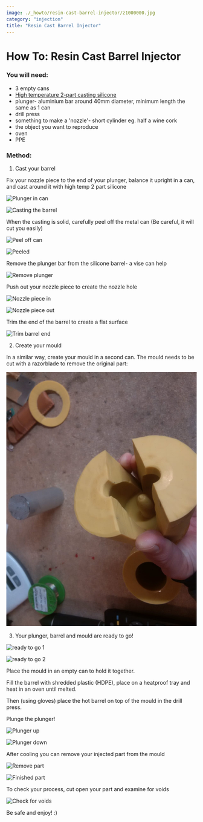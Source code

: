 ```yaml
---
image: ./_howto/resin-cast-barrel-injector/z1000000.jpg
category: "injection"
title: "Resin Cast Barrel Injector"
---
```



# How To: Resin Cast Barrel Injector

### You will need:

- 3 empty cans
- [High temperature 2-part casting silicone](./s-l1600.jpg)
- plunger- aluminium bar around 40mm diameter, minimum length the same as 1 can
- drill press
- something to make a 'nozzle'- short cylinder eg. half a wine cork
- the object you want to reproduce
- oven
- PPE


### Method:

1. Cast your barrel

Fix your nozzle piece to the end of your plunger, balance it upright in a can, and cast around it with high temp 2 part silicone

![Plunger in can](./IMG-20200420-WA0021.jpg)

![Casting the barrel](./IMG-20200420-WA0022.jpg)

When the casting is solid, carefully peel off the metal can (Be careful, it will cut you easily)

![Peel off can](./IMG-20200420-WA0020.jpg)

![Peeled](./IMG-20200420-WA0019.jpg)

Remove the plunger bar from the silicone barrel- a vise can help

![Remove plunger](./IMG-20200420-WA0017.jpg)

Push out your nozzle piece to create the nozzle hole

![Nozzle piece in](./IMG-20200420-WA0018.jpg)

![Nozzle piece out](./IMG-20200420-WA0015.jpg)

Trim the end of the barrel to create a flat surface

![Trim barrel end](./IMG-20200420-WA0014.jpg)

2. Create your mould

In a similar way, create your mould in a second can. The mould needs to be cut with a razorblade to remove the original part:

![mould cut](./z1000000.jpg)

3. Your plunger, barrel and mould are ready to go!

![ready to go 1](./IMG-20200420-WA0013.jpg)

![ready to go 2](./IMG-20200420-WA0012.jpg)

Place the mould in an empty can to hold it together.

Fill the barrel with shredded plastic (HDPE), place on a heatproof tray and heat in an oven until melted.

Then (using gloves) place the hot barrel on top of the mould in the drill press.

Plunge the plunger!

![Plunger up](./IMG-20200420-WA0009.jpg)

![Plunger down](./IMG-20200420-WA0007.jpg)

After cooling you can remove your injected part from the mould

![Remove part](./IMG-20200420-WA0005.jpg)

![Finished part](./IMG-20200420-WA0000.jpg)

To check your process, cut open your part and examine for voids

![Check for voids](./IMG-20200420-WA0001.jpg)

Be safe and enjoy! :)

